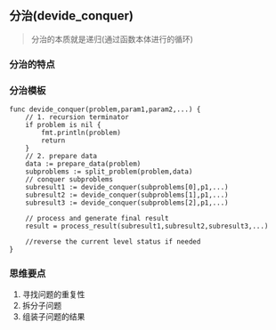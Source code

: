 ## 分治(devide_conquer)> 分治的本质就是递归(通过函数本体进行的循环)### 分治的特点### 分治模板~~~func devide_conquer(problem,param1,param2,...) {    // 1. recursion terminator    if problem is nil {        fmt.println(problem)        return    }    // 2. prepare data    data := prepare_data(problem)    subproblems := split_problem(problem,data)    // conquer subproblems    subresult1 := devide_conquer(subproblems[0],p1,...)    subresult2 := devide_conquer(subproblems[1],p1,...)    subresult3 := devide_conquer(subproblems[2],p1,...)        // process and generate final result    result = process_result(subresult1,subresult2,subresult3,...)        //reverse the current level status if needed}~~~### 思维要点1. 寻找问题的重复性2. 拆分子问题3. 组装子问题的结果